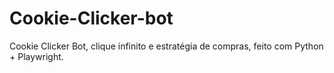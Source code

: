 # Cookie-Clicker-bot
Cookie Clicker Bot, clique infinito e estratégia de compras, feito com Python + Playwright.
